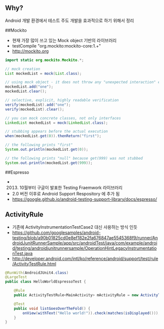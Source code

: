 ## Why?
Android 개발 환경에서 테스트 주도 개발을 효과적으로 하기 위해서 정리

##Mockito
- 현재 가장 많이 쓰고 있는 Mock object 기반의 라이브러리
- testCompile "org.mockito:mockito-core:1.+"
- http://mockito.org

```java
import static org.mockito.Mockito.*;

// mock creation
List mockedList = mock(List.class);

// using mock object - it does not throw any "unexpected interaction" exception
mockedList.add("one");
mockedList.clear();

// selective, explicit, highly readable verification
verify(mockedList).add("one");
verify(mockedList).clear();
```

```java
// you can mock concrete classes, not only interfaces
LinkedList mockedList = mock(LinkedList.class);

// stubbing appears before the actual execution
when(mockedList.get(0)).thenReturn("first");

// the following prints "first"
System.out.println(mockedList.get(0));

// the following prints "null" because get(999) was not stubbed
System.out.println(mockedList.get(999));
```


##Espresso

- 2013. 10월부터 구글이 발표한 Testing Fraemwork 라이브러리
- 2.0 버전 이후로 Android Support Respository 에 추가 됨
- https://google.github.io/android-testing-support-library/docs/espresso/

## ActivityRule
- 기존에 ActivityInstrumentationTestCase2 대신 사용하는 방식 인듯 
- https://github.com/googlesamples/android-testing/blob/a90b01825cd0e8ef182e2fa676847ae5545368f9/runner/AndroidJunitRunnerSample/app/src/androidTest/java/com/example/android/testing/androidjunitrunnersample/OperationHintLegacyInstrumentationTest.java
- http://developer.android.com/intl/ko/reference/android/support/test/rule/ActivityTestRule.html

``` java
@RunWith(AndroidJUnit4.class)
@LargeTest
public class HelloWorldEspressoTest {

    @Rule
    public ActivityTestRule<MainActivity> mActivityRule = new ActivityTestRule(MainActivity.class);

    @Test
    public void listGoesOverTheFold() {
        onView(withText("Hello world!")).check(matches(isDisplayed()));
    }
}
```

 

